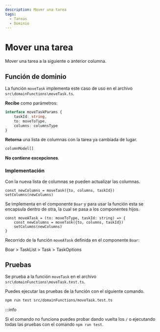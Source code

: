 ```yaml
---
description: Mover una tarea
tags:
  - Tareas
  - Dominio
---
```


# Mover una tarea

Mover una tarea a la siguiente o anterior columna.

## Función de dominio

La función `moveTask` implementa este caso de uso en el archivo `src\domainFunctions\moveTask.ts`.

**Recibe** como parámetros:
```typescript
interface moveTaskParams {
    taskId: string,
    to: moveToType,
    columns: columnsType
}
```

**Retorna** una lista de columnas con la tarea ya cambiada de lugar.

```typescript
columnModel[]
```

**No contiene excepciones**.

### Implementación

Con la nueva lista de columnas se pueden actualizar las columnas.

```tsx
const newColumns = moveTask({to, columns, taskId})
setColumns(newColumns)
```

Se implementa en el componente `Boar` y para usar la función esta se encapsula dentro de otra, la cual se pasa a los componentes hijos. 

```tsx title="/src/components/Boar.tsx"
const moveATask = (to: moveToType, taskId: string) => {
    const newColumns = moveTask({to, columns, taskId})
    setColumns(newColumns)
}
```

Recorrido de la función `moveATask` definida en el componente `Boar`:

Boar > TaskList > Task > TaskOptions

## Pruebas

Se prueba a la función `moveTask` en el archivo `src\domainFunctions\moveTask.test.ts`.

Puedes ejecutar las pruebas de la función con el siguiente comando.

```bash
npm run test src/domainFunctions/moveTask.test.ts
```

:::info

Si el comando no funciona puedes probar dando vuelta los `/` o ejecutando todas las pruebas con el comando `npm run test`.